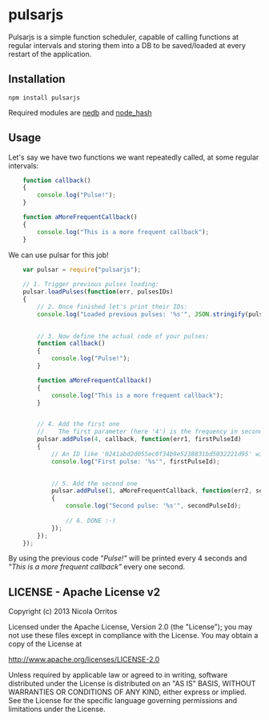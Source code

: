 pulsarjs
========

Pulsarjs is a simple function scheduler, capable of calling functions at regular intervals and storing them into a DB to be saved/loaded at every restart of the application.


Installation
------------
    npm install pulsarjs

Required modules are [nedb](https://github.com/louischatriot/nedb) and [node_hash](https://github.com/Marak/node_hash)


Usage
-----
Let's say we have two functions we want repeatedly called, at some regular intervals:
```javascript
    function callback()
    {
        console.log("Pulse!");
    }

    function aMoreFrequentCallback()
    {
        console.log("This is a more frequent callback");
    }
```

We can use pulsar for this job!
```javascript
    var pulsar = require("pulsarjs");
    
    // 1. Trigger previous pulses loading:
    pulsar.loadPulses(function(err, pulsesIDs)
    {
        // 2. Once finished let's print their IDs:
        console.log("Loaded previous pulses: '%s'", JSON.stringify(pulsesIDs));

        
        // 3. Now define the actual code of your pulses:
        function callback()
        {
            console.log("Pulse!");
        }

        function aMoreFrequentCallback()
        {
            console.log("This is a more frequent callback");
        }


        // 4. Add the first one
        //    The first parameter (here '4') is the frequency in seconds
        pulsar.addPulse(4, callback, function(err1, firstPulseId)
        {
            // An ID like '0241abd2d055ec0f34b9e5238831bd5032221d95' will be logged...
            console.log("First pulse: '%s'", firstPulseId);
            

            // 5. Add the second one
            pulsar.addPulse(1, aMoreFrequentCallback, function(err2, secondPulseId)
            {
                console.log("Second pulse: '%s'", secondPulseId);
                
                // 6. DONE :-)
            });
        });
    });
```
    
By using the previous code _"Pulse!"_ will be printed every 4 seconds and _"This is a more frequent callback"_ every one second.



LICENSE - Apache License v2
---------------------------
Copyright (c) 2013 Nicola Orritos

Licensed under the Apache License, Version 2.0 (the "License");
you may not use these files except in compliance with the License.
You may obtain a copy of the License at

   http://www.apache.org/licenses/LICENSE-2.0

Unless required by applicable law or agreed to in writing, software
distributed under the License is distributed on an "AS IS" BASIS,
WITHOUT WARRANTIES OR CONDITIONS OF ANY KIND, either express or implied.
See the License for the specific language governing permissions and
limitations under the License.

